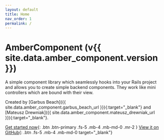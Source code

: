 ```yaml
---
layout: default
title: Home
nav_order: 1
permalink: /
---
```


# AmberComponent (v{{ site.data.amber_component.version }})

A simple component library which seamlessly hooks into your Rails project and allows you to create simple backend components. They work like mini controllers which are bound with their view.

Created by [Garbus Beach]({{ site.data.amber_component.garbus_beach_url }}){:target="_blank"}
and
[Mateusz Drewniak]({{ site.data.amber_component.mateusz_drewniak_url }}){:target="_blank"}.

[Get started now](#getting-started){: .btn .btn-primary .fs-5 .mb-4 .mb-md-0 .mr-2 }
[View it on GitHub](https://github.com/amber-ruby/amber_component){: .btn .fs-5 .mb-4 .mb-md-0 target="_blank"}